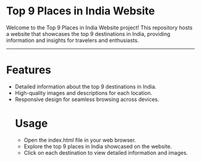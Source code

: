 # Top 9 Places in India Website
Welcome to the Top 9 Places in India Website project! This repository hosts a website that showcases the top 9 destinations in India, providing information and insights for travelers and enthusiasts.
<hr>

# Features
<ul><li>Detailed information about the top 9 destinations in India.</li>
<li>High-quality images and descriptions for each location.</li>
<li>Responsive design for seamless browsing across devices.</li>

# Usage
<ul><li>Open the index.html file in your web browser.</li>
<li>Explore the top 9 places in India showcased on the website.</li>
<li>Click on each destination to view detailed information and images.</li>
